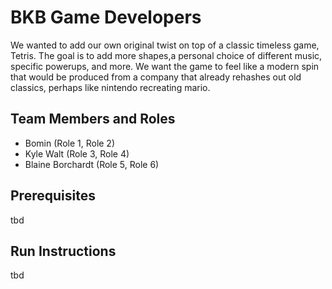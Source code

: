 # BKB Game Developers
We wanted to add our own original twist on top of a classic timeless game, Tetris. The goal is to add more shapes,a personal choice of different music, specific powerups, and more. We want the game to feel like a modern spin that would be produced from a company that already rehashes out old classics, perhaps like nintendo recreating mario.

## Team Members and Roles

* Bomin (Role 1, Role 2)
* Kyle Walt (Role 3, Role 4)
* Blaine Borchardt (Role 5, Role 6)

## Prerequisites
tbd

## Run Instructions
tbd
